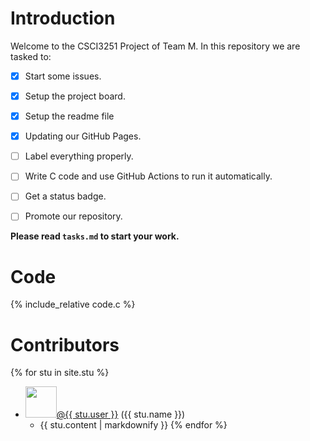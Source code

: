 # Introduction
Welcome to the CSCI3251 Project of Team M.
In this repository we are tasked to:
- [x] Start some issues.
- [x] Setup the project board.
- [x] Setup the readme file
- [x] Updating our GitHub Pages.
- [ ] Label everything properly.
- [ ] Write C code and use GitHub Actions to run it automatically.
- [ ] Get a status badge.
- [ ] Promote our repository.


**Please read `tasks.md` to start your work.**
 

# Code
{% include_relative code.c %}

# Contributors
{% for stu in site.stu %}
- <img src="{{ stu.image }}" width="50" height="50" /><a href="https://github.com/{{ stu.user }}">@{{ stu.user }}</a> ({{ stu.name }})
  - {{ stu.content | markdownify }}
{% endfor %}
